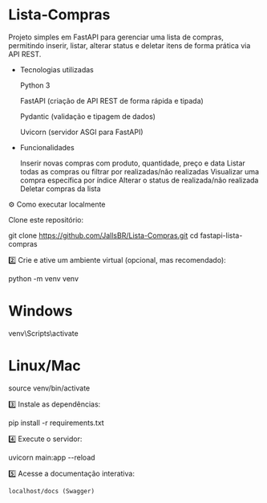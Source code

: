 # Lista-Compras
Projeto simples em FastAPI para gerenciar uma lista de compras, permitindo inserir, listar, alterar status e deletar itens de forma prática via API REST.

- Tecnologias utilizadas

    Python 3

    FastAPI (criação de API REST de forma rápida e tipada)

    Pydantic (validação e tipagem de dados)

    Uvicorn (servidor ASGI para FastAPI)

-  Funcionalidades

    Inserir novas compras com produto, quantidade, preço e data
    Listar todas as compras ou filtrar por realizadas/não realizadas
    Visualizar uma compra específica por índice
    Alterar o status de realizada/não realizada
    Deletar compras da lista

⚙️ Como executar localmente

Clone este repositório:

git clone https://github.com/JallsBR/Lista-Compras.git
cd fastapi-lista-compras

2️⃣ Crie e ative um ambiente virtual (opcional, mas recomendado):

python -m venv venv
# Windows
venv\Scripts\activate
# Linux/Mac
source venv/bin/activate

3️⃣ Instale as dependências:

pip install -r requirements.txt

4️⃣ Execute o servidor:

uvicorn main:app --reload

5️⃣ Acesse a documentação interativa:

    localhost/docs (Swagger)